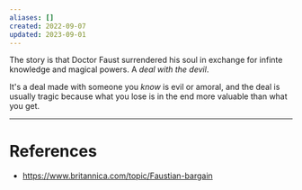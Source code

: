 ```yaml
---
aliases: []
created: 2022-09-07
updated: 2023-09-01
---
```

The story is that Doctor Faust surrendered his soul in exchange for infinte knowledge and magical powers. A *deal with the devil*.

It's a deal made with someone you *know* is evil or amoral, and the deal is usually tragic because what you lose is in the end more valuable than what you get.

---
# References
* https://www.britannica.com/topic/Faustian-bargain